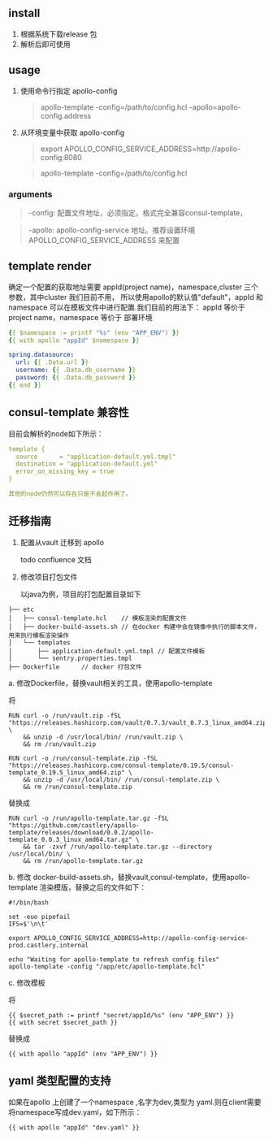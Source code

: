 ## install
1. 根据系统下载release 包
2. 解析后即可使用

## usage

1. 使用命令行指定 apollo-config
    > apollo-template -config=/path/to/config.hcl -apollo=apollo-config.address

2. 从环境变量中获取 apollo-config

    > export APOLLO_CONFIG_SERVICE_ADDRESS=http://apollo-config:8080 
                              
    > apollo-template -config=/path/to/config.hcl

### arguments

> -config: 配置文件地址，必须指定。格式完全兼容consul-template，

> -apollo: apollo-config-service 地址。推荐设置环境 APOLLO_CONFIG_SERVICE_ADDRESS 来配置 

## template render

确定一个配置的获取地址需要 appId(project name)，namespace,cluster 三个参数，其中cluster 我们目前不用，
所以使用apollo的默认值"default"，appId 和 namespace 可以在模板文件中进行配置.我们目前的用法下：
appId 等价于 project name，namespace 等价于 部署环境


```yaml
{{ $namespace := printf "%s" (env "APP_ENV") }}
{{ with apollo "appId" $namespace }}

spring.datasource:
  url: {{ .Data.url }}
  username: {{ .Data.db_username }}
  password: {{ .Data.db_password }}
{{ end }}
```

## consul-template 兼容性

目前会解析的node如下所示：

```yaml
template {
  source      = "application-default.yml.tmpl"
  destination = "application-default.yml"
  error_on_missing_key = true
}

其他的node仍然可以存在只是不会起作用了。

```

## 迁移指南

1. 配置从vault 迁移到 apollo

    todo confluence 文档

2. 修改项目打包文件

    以java为例，项目的打包配置目录如下
```
├── etc             
│   ├── consul-template.hcl    // 模板渲染的配置文件 
│   ├── docker-build-assets.sh // 在docker 构建中会在镜像中执行的脚本文件，用来执行模板渲染操作
│   └── templates
│       ├── application-default.yml.tmpl // 配置文件模板
│       └── sentry.properties.tmpl
├── Dockerfile      // docker 打包文件 
```    

a. 修改Dockerfile，替换vault相关的工具，使用apollo-template

将
```shell script
RUN curl -o /run/vault.zip -fSL "https://releases.hashicorp.com/vault/0.7.3/vault_0.7.3_linux_amd64.zip" \
    && unzip -d /usr/local/bin/ /run/vault.zip \
    && rm /run/vault.zip

RUN curl -o /run/consul-template.zip -fSL "https://releases.hashicorp.com/consul-template/0.19.5/consul-template_0.19.5_linux_amd64.zip" \
    && unzip -d /usr/local/bin/ /run/consul-template.zip \
    && rm /run/consul-template.zip
```
替换成
```shell script
RUN curl -o /run/apollo-template.tar.gz -fSL "https://github.com/castlery/apollo-template/releases/download/0.0.2/apollo-template_0.0.3_linux_amd64.tar.gz" \
    && tar -zxvf /run/apollo-template.tar.gz --directory /usr/local/bin/ \
    && rm /run/apollo-template.tar.gz
```

b. 修改 docker-build-assets.sh，替换vault,consul-template，使用apollo-template 渲染模版，替换之后的文件如下：

```shell script
#!/bin/bash

set -euo pipefail
IFS=$'\n\t'

export APOLLO_CONFIG_SERVICE_ADDRESS=http://apollo-config-service-prod.castlery.internal

echo "Waiting for apollo-template to refresh config files"
apollo-template -config "/app/etc/apollo-template.hcl"

```

c. 修改模板

将
```golang
{{ $secret_path := printf "secret/appId/%s" (env "APP_ENV") }}
{{ with secret $secret_path }}
```
替换成
```golang
{{ with apollo "appId" (env "APP_ENV") }}
```

## yaml 类型配置的支持

如果在apollo 上创建了一个namespace ,名字为dev,类型为 yaml.则在client需要将namespace写成dev.yaml，如下所示：

```golang
{{ with apollo "appId" "dev.yaml" }}
```

